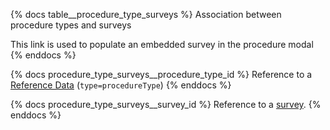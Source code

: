 {% docs table__procedure_type_surveys %}
Association between procedure types and surveys

This link is used to populate an embedded survey in the procedure modal
{% enddocs %}

{% docs procedure_type_surveys__procedure_type_id %}
Reference to a [Reference Data](#!/source/source.tamanu.tamanu.reference_data) (`type=procedureType`)
{% enddocs %}

{% docs procedure_type_surveys__survey_id %}
Reference to a [survey](#!/source/source.tamanu.tamanu.surveys).
{% enddocs %}
